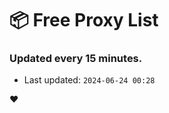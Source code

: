 # :package: Free Proxy List
### Updated every 15 minutes.

- Last updated: `2024-06-24 00:28`

:heart:
